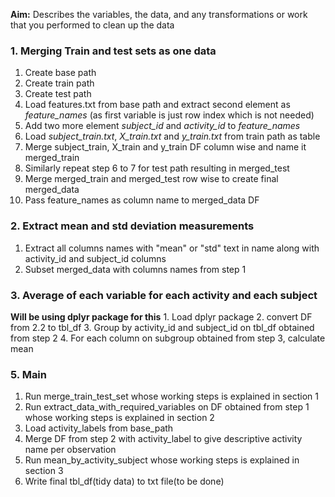 **Aim:** Describes the variables, the data, and any transformations or work that you performed to clean up the data

### 1. Merging Train and test sets as one data

1.  Create base path
2.  Create train path
3.  Create test path
4.  Load features.txt from base path and extract second element as *feature_names* (as first variable is just row index which is not needed)
5.  Add two more element *subject_id* and *activity_id* to *feature_names* <add reason of adding two more variable names>
6.  Load *subject_train.txt*, *X_train.txt* and *y_train.txt* from train path as table
7.  Merge subject_train, X_train and y_train DF column wise and name it merged_train
8.  Similarly repeat step 6 to 7 for test path resulting in merged_test
9.  Merge merged_train and merged_test row wise to create final merged_data
10. Pass feature_names as column name to merged_data DF

### 2. Extract mean and std deviation measurements

1.  Extract all columns names with "mean" or "std" text in name along with activity_id and subject_id columns
2.  Subset merged_data with columns names from step 1

### 3. Average of each variable for each activity and each subject

**Will be using dplyr package for this** 1. Load dplyr package 2. convert DF from 2.2 to tbl_df 3. Group by activity_id and subject_id on tbl_df obtained from step 2 4. For each column on subgroup obtained from step 3, calculate mean

### 5. Main

1.  Run merge_train_test_set whose working steps is explained in section 1
2.  Run extract_data_with_required_variables on DF obtained from step 1 whose working steps is explained in section 2
3.  Load activity_labels from base_path
4.  Merge DF from step 2 with activity_label to give descriptive activity name per observation
5.  Run mean_by_activity_subject whose working steps is explained in section 3
6.  Write final tbl_df(tidy data) to txt file(to be done)
